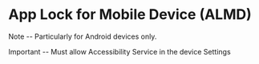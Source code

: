 # App Lock for Mobile Device (ALMD)
Note -- Particularly for Android devices only.

Important -- Must allow Accessibility Service in the device Settings

